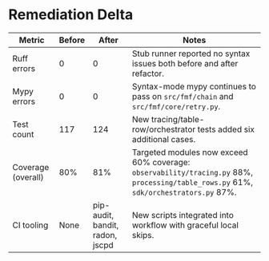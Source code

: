 # Remediation Delta

| Metric | Before | After | Notes |
|--------|--------|-------|-------|
| Ruff errors | 0 | 0 | Stub runner reported no syntax issues both before and after refactor. |
| Mypy errors | 0 | 0 | Syntax-mode mypy continues to pass on `src/fmf/chain` and `src/fmf/core/retry.py`. |
| Test count | 117 | 124 | New tracing/table-row/orchestrator tests added six additional cases. |
| Coverage (overall) | 80% | 81% | Targeted modules now exceed 60% coverage: `observability/tracing.py` 88%, `processing/table_rows.py` 61%, `sdk/orchestrators.py` 87%. |
| CI tooling | None | pip-audit, bandit, radon, jscpd | New scripts integrated into workflow with graceful local skips. |
